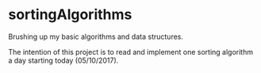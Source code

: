 # sortingAlgorithms
Brushing up my basic algorithms and data structures.

The intention of this project is to read and implement one sorting algorithm  a day starting today (05/10/2017).


